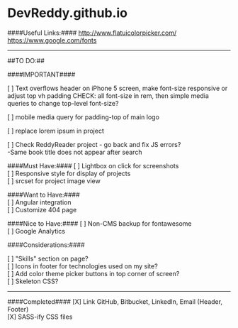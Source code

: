 DevReddy.github.io
==================

####Useful Links:####
http://www.flatuicolorpicker.com/  
https://www.google.com/fonts  

----------------------------------------------

##TO DO:##

####IMPORTANT####

[ ] Text overflows header on iPhone 5 screen, make font-size responsive or adjust top vh padding
   CHECK: all font-size in rem, then simple media queries to change top-level font-size?  

[ ] mobile media query for padding-top of main logo  

[ ] replace lorem ipsum in project  

[ ] Check ReddyReader project - go back and fix JS errors?  
   -Same book title does not appear after search


####Must Have:####
[ ] Lightbox on click for screenshots  
[ ] Responsive style for display of projects  
[ ] srcset for project image view  


####Want to Have:####  
[ ] Angular integration  
[ ] Customize 404 page  


####Nice to Have:####
[ ] Non-CMS backup for fontawesome  
[ ] Google Analytics  


####Considerations:####

[ ] "Skills" section on page?  
[ ] Icons in footer for technologies used on my site?  
[ ] Add color theme picker buttons in top corner of screen?    
[ ] Skeleton CSS?   

--------------------------------------------------

####Completed####
[X] Link GitHub, Bitbucket, LinkedIn, Email  (Header, Footer)  
[X] SASS-ify CSS files